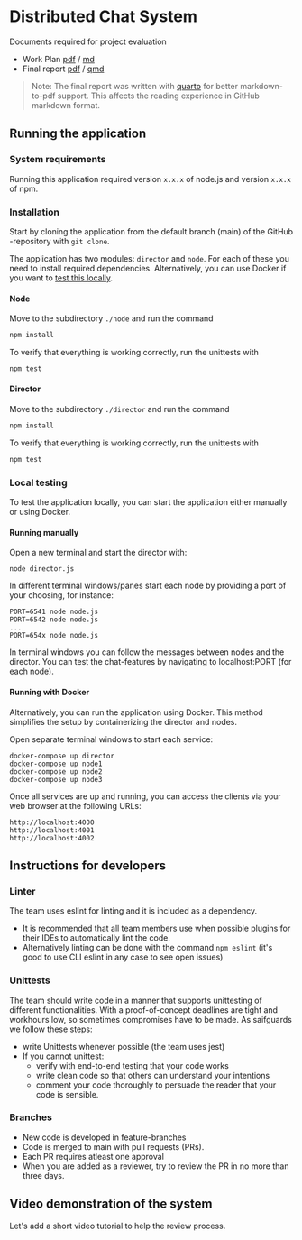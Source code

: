 # Distributed Chat System 

Documents required for project evaluation
- Work Plan [pdf](./docs/work-plan.pdf) / [md](./docs/work-plan.md)
- Final report [pdf](./docs/final-report.pdf) / [qmd](./docs/final-report.qmd)

> Note: The final report was written with [quarto](https://quarto.org/) for better markdown-to-pdf support. This affects the reading experience in GitHub markdown format. 


## Running the application

### System requirements 

Running this application required version `x.x.x` of node.js and version `x.x.x` of npm. 

### Installation

Start by cloning the application from the default branch (main) of the GitHub -repository with `git clone`.

The application has two modules: `director` and `node`. For each of these you need to install required dependencies. Alternatively, you can use Docker if you want to [test this locally](#running-with-docker).

#### Node
Move to the subdirectory `./node` and run the command 

```bash
npm install
```

To verify that everything is working correctly, run the unittests with 

```bash
npm test
```

#### Director
Move to the subdirectory `./director` and run the command 

```bash
npm install
```

To verify that everything is working correctly, run the unittests with 

```bash
npm test
```

### Local testing

To test the application locally, you can start the application either manually or using Docker.

#### Running manually

Open a new terminal and start the director with:
```
node director.js
```

In different terminal windows/panes start each node by providing a port of your choosing, for instance:
```
PORT=6541 node node.js
PORT=6542 node node.js
...
PORT=654x node node.js
```

In terminal windows you can follow the messages between nodes and the director. You can test the chat-features by navigating to localhost:PORT (for each node). 

#### Running with Docker

Alternatively, you can run the application using Docker. This method simplifies the setup by containerizing the director and nodes.

Open separate terminal windows to start each service:
```
docker-compose up director
docker-compose up node1
docker-compose up node2
docker-compose up node3
```
Once all services are up and running, you can access the clients via your web browser at the following URLs:
```
http://localhost:4000
http://localhost:4001
http://localhost:4002
```
## Instructions for developers

### Linter
The team uses eslint for linting and it is included as a dependency. 
- It is recommended that all team members use when possible plugins for their IDEs to automatically lint the code. 
- Alternatively linting can be done with the command `npm eslint` (it's good to use CLI eslint in any case to see open issues)

### Unittests
The team should write code in a manner that supports unittesting of different functionalities. With a proof-of-concept deadlines are tight and workhours low, so sometimes compromises have to be made. As saifguards we follow these steps:
- write Unittests whenever possible (the team uses jest)
- If you cannot unittest:  
  - verify with end-to-end testing that your code works
  - write clean code so that others can understand your intentions
  - comment your code thoroughly to persuade the reader that your code is sensible. 

### Branches
- New code is developed in feature-branches
- Code is merged to main with pull requests (PRs). 
- Each PR requires atleast one approval
- When you are added as a reviewer, try to review the PR in no more than three days. 


## Video demonstration of the system

Let's add a short video tutorial to help the review process. 

